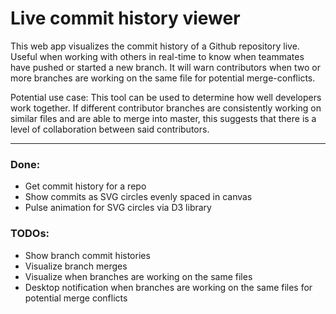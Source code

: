 # Live commit history viewer
This web app visualizes the commit history of a Github repository live. Useful when working with others in real-time
to know when teammates have pushed or started a new branch. It will warn contributors when two or more branches are
working on the same file for potential merge-conflicts.

Potential use case:
This tool can be used to determine how well developers work together. If different contributor branches are consistently
working on similar files and are able to merge into master, this suggests that there is a level of collaboration between
said contributors.

***
### Done:
- Get commit history for a repo
- Show commits as SVG circles evenly spaced in canvas
- Pulse animation for SVG circles via D3 library

### TODOs:
- Show branch commit histories
- Visualize branch merges
- Visualize when branches are working on the same files
- Desktop notification when branches are working on the same files for potential merge conflicts